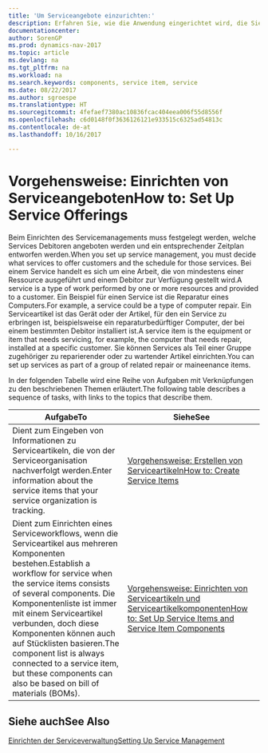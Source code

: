 ```yaml
---
title: 'Um Serviceangebote einzurichten:'
description: Erfahren Sie, wie die Anwendung eingerichtet wird, die Sie Ihren Debitoren anbieten.
documentationcenter: 
author: SorenGP
ms.prod: dynamics-nav-2017
ms.topic: article
ms.devlang: na
ms.tgt_pltfrm: na
ms.workload: na
ms.search.keywords: components, service item, service
ms.date: 08/22/2017
ms.author: sgroespe
ms.translationtype: HT
ms.sourcegitcommit: 4fefaef7380ac10836fcac404eea006f55d8556f
ms.openlocfilehash: c6d0148f0f3636126121e933515c6325ad54813c
ms.contentlocale: de-at
ms.lasthandoff: 10/16/2017

---
```


# <a name="how-to-set-up-service-offerings"></a><span data-ttu-id="04419-103">Vorgehensweise: Einrichten von Serviceangeboten</span><span class="sxs-lookup"><span data-stu-id="04419-103">How to: Set Up Service Offerings</span></span>
<span data-ttu-id="04419-104">Beim Einrichten des Servicemanagements muss festgelegt werden, welche Services Debitoren angeboten werden und ein entsprechender Zeitplan entworfen werden.</span><span class="sxs-lookup"><span data-stu-id="04419-104">When you set up service management, you must decide what services to offer customers and the schedule for those services.</span></span> <span data-ttu-id="04419-105">Bei einem Service handelt es sich um eine Arbeit, die von mindestens einer Ressource ausgeführt und einem Debitor zur Verfügung gestellt wird.</span><span class="sxs-lookup"><span data-stu-id="04419-105">A service is a type of work performed by one or more resources and provided to a customer.</span></span> <span data-ttu-id="04419-106">Ein Beispiel für einen Service ist die Reparatur eines Computers.</span><span class="sxs-lookup"><span data-stu-id="04419-106">For example, a service could be a type of computer repair.</span></span> <span data-ttu-id="04419-107">Ein Serviceartikel ist das Gerät oder der Artikel, für den ein Service zu erbringen ist, beispielsweise ein reparaturbedürftiger Computer, der bei einem bestimmten Debitor installiert ist.</span><span class="sxs-lookup"><span data-stu-id="04419-107">A service item is the equipment or item that needs servicing, for example, the computer that needs repair, installed at a specific customer.</span></span> <span data-ttu-id="04419-108">Sie können Services als Teil einer Gruppe zugehöriger zu reparierender oder zu wartender Artikel einrichten.</span><span class="sxs-lookup"><span data-stu-id="04419-108">You can set up services as part of a group of related repair or maineenance items.</span></span>  
  
<span data-ttu-id="04419-109">In der folgenden Tabelle wird eine Reihe von Aufgaben mit Verknüpfungen zu den beschriebenen Themen erläutert.</span><span class="sxs-lookup"><span data-stu-id="04419-109">The following table describes a sequence of tasks, with links to the topics that describe them.</span></span>  
  
|<span data-ttu-id="04419-110">**Aufgabe**</span><span class="sxs-lookup"><span data-stu-id="04419-110">**To**</span></span>|<span data-ttu-id="04419-111">**Siehe**</span><span class="sxs-lookup"><span data-stu-id="04419-111">**See**</span></span>|  
|------------|-------------|  
|<span data-ttu-id="04419-112">Dient zum Eingeben von Informationen zu Serviceartikeln, die von der Serviceorganisation nachverfolgt werden.</span><span class="sxs-lookup"><span data-stu-id="04419-112">Enter information about the service items that your service organization is tracking.</span></span>|[<span data-ttu-id="04419-113">Vorgehensweise: Erstellen von Serviceartikeln</span><span class="sxs-lookup"><span data-stu-id="04419-113">How to: Create Service Items</span></span>](service-how-to-create-service-items.md)|  
|<span data-ttu-id="04419-114">Dient zum Einrichten eines Serviceworkflows, wenn die Serviceartikel aus mehreren Komponenten bestehen.</span><span class="sxs-lookup"><span data-stu-id="04419-114">Establish a workflow for service when the service items consists of several components.</span></span> <span data-ttu-id="04419-115">Die Komponentenliste ist immer mit einem Serviceartikel verbunden, doch diese Komponenten können auch auf Stücklisten basieren.</span><span class="sxs-lookup"><span data-stu-id="04419-115">The component list is always connected to a service item, but these components can also be based on bill of materials (BOMs).</span></span>|[<span data-ttu-id="04419-116">Vorgehensweise: Einrichten von Serviceartikeln und Serviceartikelkomponenten</span><span class="sxs-lookup"><span data-stu-id="04419-116">How to: Set Up Service Items and Service Item Components</span></span>](service-how-setup-service-items.md)|  
  
## <a name="see-also"></a><span data-ttu-id="04419-117">Siehe auch</span><span class="sxs-lookup"><span data-stu-id="04419-117">See Also</span></span>  
[<span data-ttu-id="04419-118">Einrichten der Serviceverwaltung</span><span class="sxs-lookup"><span data-stu-id="04419-118">Setting Up Service Management</span></span>](service-setup-service.md)   
